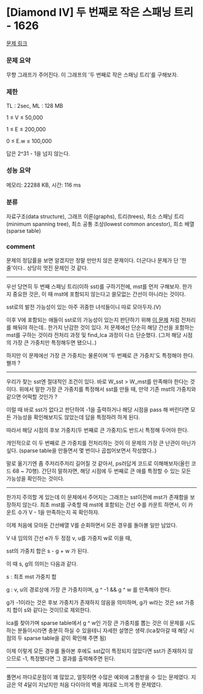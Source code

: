 
# [Diamond IV] 두 번째로 작은 스패닝 트리 - 1626

[문제 링크](https://www.acmicpc.net/problem/1626)

### 문제 요약

<p> 무향 그래프가 주어진다. 이 그래프의 '두 번째로 작은 스패닝 트리'를 구해보자. </p>

### 제한

TL : 2sec, ML : 128 MB

1 ≤ V ≤ 50,000

1 ≤ E ≤ 200,000

0 ≤ E.w ≤ 100,000

답은 2^31 - 1을 넘지 않는다.

### 성능 요약

메모리: 22288 KB, 시간: 116 ms

### 분류

자료구조(data structure), 그래프 이론(graphs), 트리(trees), 최소 스패닝 트리(minimum spanning tree), 최소 공통 조상(lowest common ancestor), 희소 배열(sparse table)

### comment

 문제의 정답률을 보면 알겠지만 정말 만만치 않은 문제이다. 더군다나 문제가 단 '한 줄'이다.. 상당히 멋진 문제인 것 같다.
 
-----------------------------------------------------------------------------------------------------------------------------------------------------------------------

우선 당연히 두 번째 스패닝 트리(이하 sst)를 구하기전에, mst를 먼저 구해보자. 한가지 중요한 것은, 이 때 mst에 포함되지 않는다고 쓸모없는 간선이 아니라는 것이다.

sst로의 발전 가능성이 있는 아주 귀중한 녀석들이니 따로 모아두자.(V)

이후 V에 포함되는 애들이 sst로의 가능성이 있는지 판단하기 위해
[이 문제](https://github.com/pill27211/Baekjoon/tree/main/Platinum/Graphs/15481_%EA%B7%B8%EB%9E%98%ED%94%84%EC%99%80%20MST) 처럼 전처리를 해둬야 하는데.. 한가지 난감한 것이 있다. 저 문제에선 단순히 해당 간선을 포함하는 mst를 구하는 것이라 전처리 과정 및 find_lca 과정이 다소 단순했다. (그저 해당 시점의 가장 큰 가중치만 특정해두면 됐으니..)

하지만 이 문제에선 가장 큰 가중치는 물론이며 '두 번째로 큰 가중치'도 특정해야 한다. 왤까 ?

-----------------------------------------------------------------------------------------------------------------------------------------------------------------------

우리가 찾는 sst엔 절대적인 조건이 있다. 바로 W_sst > W_mst를 만족해야 한다는 것이다. 위에서 말한 가장 큰 가중치를 특정해서 sst를 만들 때, 만약 기존 mst의 가중치와 같으면 어떡할 것인가 ?

이럴 때 바로 sst가 없다고 판단하여 -1을 출력하거나 해당 시점을 pass 해 버린다면 모든 가능성을 확인해보지도 않았는데 답을 특정하려 하게 된다.

따라서 해당 시점의 후보 가중치(두 번째로 큰 가중치)도 반드시 특정해 두어야 한다.

개인적으로 이 두 번째로 큰 가중치를 전처리하는 것이 이 문제의 가장 큰 난관이 아닌가 싶다. (sparse table을 만들면서 몇 번이나 곱씹어보면서 작성했다..)

말로 옮기기엔 좀 주저리주저리 길어질 것 같아서, ps러답게 코드로 이해해보자(올린 코드 68 ~ 70행). 간단히 말하자면, 해당 시점에 두 번째로 큰 애를 특정할 수 있는 모든 가능성을 확인하는 것이다.

-----------------------------------------------------------------------------------------------------------------------------------------------------------------------

한가지 주의할 게 있는데 이 문제에서 주어지는 그래프는 sst이전에 mst가 존재함을 보장하지 않는다. 최초 mst를 구축할 때 mst에 포함되는 간선 수를 카운트 하면서, 이 카운트 수가 V - 1을 만족하는지 꼭 확인하자.

이제 처음에 모아둔 간선배열 V를 순회하면서 모든 경우를 돌아볼 일만 남았다.

V 내 임의의 간선 e가 두 정점 v, u를 가중치 w로 이을 때,

sst의 가중치 합은 s - g + w 가 된다.

이 때 s, g의 의미는 다음과 같다.

s : 최초 mst 가중치 합

g : v, u의 경로상에 가장 큰 가중치이며, g ^ -1 && g ^ w 를 만족해야 한다.

g가 -1이라는 것은 후보 가중치가 존재하지 않음을 의미하며, g가 w라는 것은 sst 가중치 합이 s와 같다는 것이므로 제외한다.

lca를 찾아가며 sparse table에서  g ^ w인 가장 큰 가중치를 뽑는 것은 이 문제를 시도하는 분들이시라면 충분히 하실 수 있을테니 자세한 설명은 생략.(lca찾아갈 때 해당 시점의 두 sparse table을 같이 확인해 주면 됨)

이제 이렇게 모든 경우를 돌아본 후에도 sst값이 특정되지 않았다면 sst가 존재하지 않으므로 -1, 특정됐다면 그 결과를 출력해주면 된다.

-----------------------------------------------------------------------------------------------------------------------------------------------------------------------

풀면서 까다로운점이 꽤 많았고, 얼핏하면 수많은 예외에 고통받을 수 있는 문제였다. 지금은 약 4달이 지났지만 처음 다이아의 벽을 제대로 느끼게 한 문제였다.
